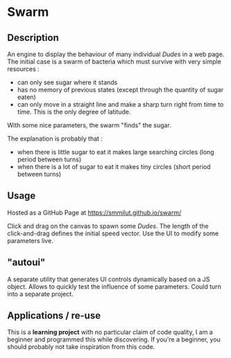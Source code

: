 # Swarm

## Description

An engine to display the behaviour of many individual *Dudes* in a web page.
The initial case is a swarm of bacteria which must survive with very simple resources :
* can only see sugar where it stands
* has no memory of previous states (except through the quantity of sugar eaten)
* can only move in a straight line and make a sharp turn right from time to time. This is the only degree of latitude.

With some nice parameters, the swarm "finds" the sugar.

The explanation is probably that :
* when there is little sugar to eat it makes large searching circles (long period between turns)
* when there is a lot of sugar to eat it makes tiny circles (short period between turns)

## Usage

Hosted as a GitHub Page at https://smmilut.github.io/swarm/

Click and drag on the canvas to spawn some *Dudes*. The length of the click-and-drag defines the initial speed vector.
Use the UI to modify some parameters live.

## "autoui"

A separate utility that generates UI controls dynamically based on a JS object.
Allows to quickly test the influence of some parameters.
Could turn into a separate project.

## Applications / re-use

This is a **learning project** with no particular claim of code quality, I am a beginner and programmed this while discovering.
If you're a beginner, you should probably not take inspiration from this code.
